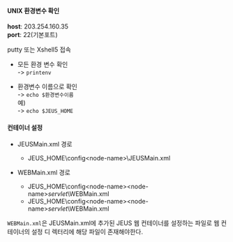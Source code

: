 
#### UNIX 환경변수 확인
**host**: 203.254.160.35  
**port**: 22(기본포트)  

putty 또는 Xshell5 접속

- 모든 환경 변수 확인  
-> `printenv`  

- 환경변수 이름으로 확인  
-> `echo $환경변수이름`  
예)  
-> `echo $JEUS_HOME`  

#### 컨테이너 설정


- JEUSMain.xml 경로  
  - JEUS_HOME\config\<node-name>\JEUSMain.xml

- WEBMain.xml 경로  
  - JEUS_HOME\config\<node-name>\<node-name>_servlet_<engine-name1>\WEBMain.xml
  - JEUS_HOME\config\<node-name>\<node-name>_servlet_<engine-name2>\WEBMain.xml


`WEBMain.xml`은 JEUSMain.xml에 추가된 JEUS 웹 컨테이너를 설정하는 파일로 웹 컨테이너의 설정 디
렉터리에 해당 파일이 존재해야한다.
